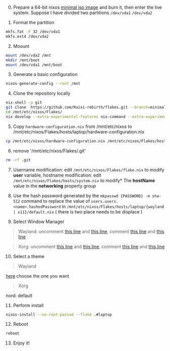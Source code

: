 0. Prepare a 64-bit nixos [minimal iso image](https://channels.nixos.org/nixos-22.11/latest-nixos-minimal-x86_64-linux.iso) and burn it, then enter the live system. Suppose I have divided two partitions `/dev/vda1` `/dev/vda2` 

1. Format the partition 
```bash
mkfs.fat -F 32 /dev/vda1 
mkfs.ext4 /dev/vda2
```
2. Moount 
```bash 
mount /dev/vda2 /mnt 
mkdir /mnt/boot 
mount /dev/vda1 /mnt/boot
```
3. Generate a basic configuration 
```bash
nixos-generate-config --root /mnt
```
4. Clone the repository locally 
```bash
nix-shell -p git
git clone  https://github.com/Ruixi-rebirth/flakes.git --branch=minimal /mnt/etc/nixos/Flakes 
cd /mnt/etc/nixos/Flakes/
nix develop --extra-experimental-features nix-command --extra-experimental-features flakes 
```
5. Copy `hardware-configuration.nix` from /mnt/etc/nixos to /mnt/etc/nixos/Flakes/hosts/laptop/hardware-configuration.nix 
```bash 
cp /mnt/etc/nixos/hardware-configuration.nix /mnt/etc/nixos/Flakes/hosts/laptop/hardware-configuration.nix
```
6. remove '/mnt/etc/nixos/Flakes/.git' 
```bash 
rm -rf .git
```
7. Username modification: edit `/mnt/etc/nixos/Flakes/flake.nix` to modify **user** variable, hostname modification: edit `/mnt/etc/nixos/Flakes/hosts/system.nix` to modify* The **hostName** value in the **networking** property group

8. Use the hash password generated by the `mkpasswd {PASSWORD} -m sha-512` command to replace the value of `users.users.<name>.hashedPassword` in `/mnt/etc/nixos/Flakes/hosts/laptop/{wayland | x11}/default.nix` ( there is two place needs to be displace )

9. Select Window Manager

> Wayland: uncomment [this line](https://github.com/Ruixi-rebirth/flakes/blob/minimal/hosts/default.nix#L17) and [this line](https://github.com/Ruixi-rebirth/flakes/blob/minimal/hosts/default.nix#L31), comment [this line](https://github.com/Ruixi-rebirth/flakes/blob/minimal/hosts/default.nix#L18) and [this line](https://github.com/Ruixi-rebirth/flakes/blob/minimal/hosts/default.nix#L32) 

> Xorg:  uncomment [this line](https://github.com/Ruixi-rebirth/flakes/blob/main/hosts/default.nix#L18) and [this line](https://github.com/Ruixi-rebirth/flakes/blob/main/hosts/default.nix#L35), comment [this line](https://github.com/Ruixi-rebirth/flakes/blob/main/hosts/default.nix#L17) and [this line](https://github.com/Ruixi-rebirth/flakes/blob/main/hosts/default.nix#L34)

10. Select a theme 
> Wayland 

[here](https://github.com/Ruixi-rebirth/flakes/blob/main/hosts/laptop/wayland/home.nix#L11-L13) choose the one you want

> Xorg 

nord: default

11. Perform install
```bash
nixos-install --no-root-passwd --flake .#laptop
```

12. Reboot 
```bash
reboot
```

13. Enjoy it!

